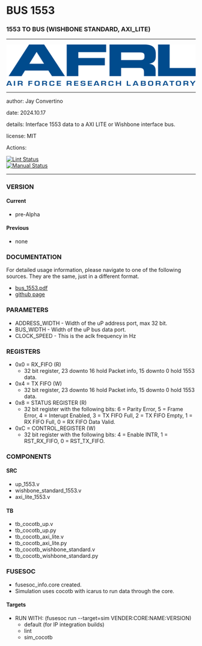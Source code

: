 # BUS 1553
### 1553 TO BUS (WISHBONE STANDARD, AXI_LITE)
---

![image](docs/manual/img/AFRL.png)

---

  author: Jay Convertino   
  
  date: 2024.10.17
  
  details: Interface 1553 data to a AXI LITE or Wishbone interface bus.
  
  license: MIT   
   
  Actions:  

  [![Lint Status](../../actions/workflows/lint.yml/badge.svg)](../../actions)  
  [![Manual Status](../../actions/workflows/manual.yml/badge.svg)](../../actions)  
  
---

### VERSION
#### Current
  - pre-Alpha

#### Previous
  - none

### DOCUMENTATION
  For detailed usage information, please navigate to one of the following sources. They are the same, just in a different format.

  - [bus_1553.pdf](docs/manual/bus_1553.pdf)
  - [github page](https://johnathan-convertino-afrl.github.io/bus_1553/)

### PARAMETERS

  *   ADDRESS_WIDTH   - Width of the uP address port, max 32 bit.
  *   BUS_WIDTH       - Width of the uP bus data port.
  *   CLOCK_SPEED     - This is the aclk frequency in Hz

### REGISTERS

  - 0x0 = RX_FIFO (R)
    * 32 bit register, 23 downto 16 hold Packet info, 15 downto 0 hold 1553 data.
  - 0x4 = TX FIFO (W)
    * 32 bit register, 23 downto 16 hold Packet info, 15 downto 0 hold 1553 data.
  - 0x8 = STATUS REGISTER (R)
    * 32 bit register with the following bits: 6 = Parity Error, 5 = Frame Error, 4 = Interupt Enabled, 3 = TX FIFO Full, 2 = TX FIFO Empty, 1 = RX FIFO Full, 0 = RX FIFO Data Valid.
  - 0xC = CONTROL_REGISTER (W)
    * 32 bit register with the following bits: 4 = Enable INTR, 1 = RST_RX_FIFO, 0 = RST_TX_FIFO.

### COMPONENTS
#### SRC

* up_1553.v
* wishbone_standard_1553.v
* axi_lite_1553.v
  
#### TB

* tb_cocotb_up.v
* tb_cocotb_up.py
* tb_cocotb_axi_lite.v
* tb_cocotb_axi_lite.py
* tb_cocotb_wishbone_standard.v
* tb_cocotb_wishbone_standard.py

### FUSESOC

* fusesoc_info.core created.
* Simulation uses cocotb with icarus to run data through the core.

#### Targets

* RUN WITH: (fusesoc run --target=sim VENDER:CORE:NAME:VERSION)
  - default (for IP integration builds)
  - lint
  - sim_cocotb
